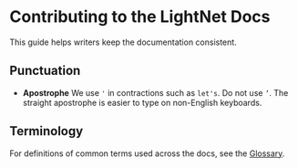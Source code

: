 # Contributing to the LightNet Docs

This guide helps writers keep the documentation consistent.

## Punctuation

- **Apostrophe** We use `'` in contractions such as `let's`. Do not use `’`. The straight apostrophe is easier to type on non-English keyboards.

## Terminology

For definitions of common terms used across the docs, see the [Glossary](./GLOSSARY.md).
